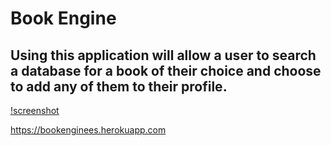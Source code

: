 # Book Engine

## Using this application will allow a user to search a database for a book of their choice and choose to add any of them to their profile. 

[!screenshot](./Capture.png)

https://bookenginees.herokuapp.com